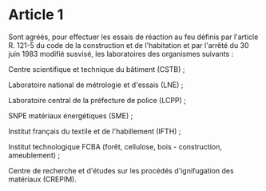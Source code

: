 # Article 1

Sont agréés, pour effectuer les essais de réaction au feu définis par l'article R. 121-5 du code de la construction et de l'habitation et par l'arrêté du 30 juin 1983 modifié susvisé, les laboratoires des organismes suivants :

Centre scientifique et technique du bâtiment (CSTB) ;

Laboratoire national de métrologie et d'essais (LNE) ;

Laboratoire central de la préfecture de police (LCPP) ;

SNPE matériaux énergétiques (SME) ;

Institut français du textile et de l'habillement (IFTH) ;

Institut technologique FCBA (forêt, cellulose, bois - construction, ameublement) ;

Centre de recherche et d'études sur les procédés d'ignifugation des matériaux (CREPIM).
